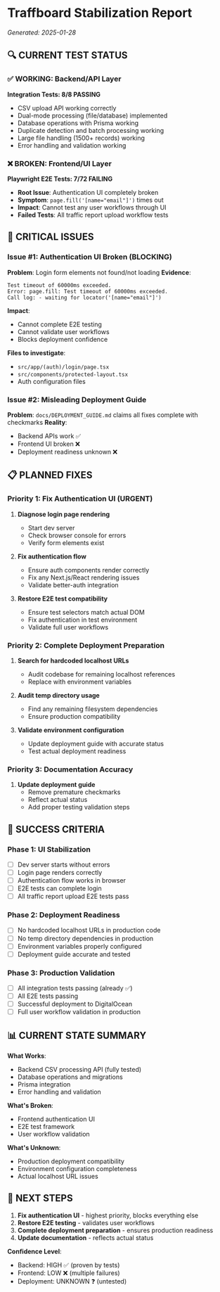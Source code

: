 # Traffboard Stabilization Report
*Generated: 2025-01-28*

## 🔍 **CURRENT TEST STATUS**

### ✅ **WORKING: Backend/API Layer**
**Integration Tests: 8/8 PASSING**
- CSV upload API working correctly
- Dual-mode processing (file/database) implemented
- Database operations with Prisma working
- Duplicate detection and batch processing working
- Large file handling (1500+ records) working
- Error handling and validation working

### ❌ **BROKEN: Frontend/UI Layer**
**Playwright E2E Tests: 7/72 FAILING**
- **Root Issue**: Authentication UI completely broken
- **Symptom**: `page.fill('[name="email"]')` times out
- **Impact**: Cannot test any user workflows through UI
- **Failed Tests**: All traffic report upload workflow tests

## 🚨 **CRITICAL ISSUES**

### **Issue #1: Authentication UI Broken** (BLOCKING)
**Problem**: Login form elements not found/not loading
**Evidence**: 
```
Test timeout of 60000ms exceeded.
Error: page.fill: Test timeout of 60000ms exceeded.
Call log: - waiting for locator('[name="email"]')
```
**Impact**: 
- Cannot complete E2E testing
- Cannot validate user workflows
- Blocks deployment confidence

**Files to investigate**:
- `src/app/(auth)/login/page.tsx`
- `src/components/protected-layout.tsx`
- Auth configuration files

### **Issue #2: Misleading Deployment Guide**
**Problem**: `docs/DEPLOYMENT_GUIDE.md` claims all fixes complete with checkmarks
**Reality**: 
- Backend APIs work ✅
- Frontend UI broken ❌
- Deployment readiness unknown ❌

## 📋 **PLANNED FIXES**

### **Priority 1: Fix Authentication UI** (URGENT)
1. **Diagnose login page rendering**
   - Start dev server
   - Check browser console for errors
   - Verify form elements exist

2. **Fix authentication flow**
   - Ensure auth components render correctly
   - Fix any Next.js/React rendering issues
   - Validate better-auth integration

3. **Restore E2E test compatibility**
   - Ensure test selectors match actual DOM
   - Fix authentication in test environment
   - Validate full user workflows

### **Priority 2: Complete Deployment Preparation**
1. **Search for hardcoded localhost URLs**
   - Audit codebase for remaining localhost references
   - Replace with environment variables

2. **Audit temp directory usage**
   - Find any remaining filesystem dependencies
   - Ensure production compatibility

3. **Validate environment configuration**
   - Update deployment guide with accurate status
   - Test actual deployment readiness

### **Priority 3: Documentation Accuracy**
1. **Update deployment guide**
   - Remove premature checkmarks
   - Reflect actual status
   - Add proper testing validation steps

## 🎯 **SUCCESS CRITERIA**

### **Phase 1: UI Stabilization**
- [ ] Dev server starts without errors
- [ ] Login page renders correctly
- [ ] Authentication flow works in browser
- [ ] E2E tests can complete login
- [ ] All traffic report upload E2E tests pass

### **Phase 2: Deployment Readiness**
- [ ] No hardcoded localhost URLs in production code
- [ ] No temp directory dependencies in production
- [ ] Environment variables properly configured
- [ ] Deployment guide accurate and tested

### **Phase 3: Production Validation**
- [ ] All integration tests passing (already ✅)
- [ ] All E2E tests passing
- [ ] Successful deployment to DigitalOcean
- [ ] Full user workflow validation in production

## 📊 **CURRENT STATE SUMMARY**

**What Works**: 
- Backend CSV processing API (fully tested)
- Database operations and migrations
- Prisma integration
- Error handling and validation

**What's Broken**:
- Frontend authentication UI
- E2E test framework
- User workflow validation

**What's Unknown**:
- Production deployment compatibility
- Environment configuration completeness
- Actual localhost URL issues

## 🚀 **NEXT STEPS**

1. **Fix authentication UI** - highest priority, blocks everything else
2. **Restore E2E testing** - validates user workflows
3. **Complete deployment preparation** - ensures production readiness
4. **Update documentation** - reflects actual status

**Confidence Level**:
- Backend: HIGH ✅ (proven by tests)
- Frontend: LOW ❌ (multiple failures)
- Deployment: UNKNOWN ❓ (untested)